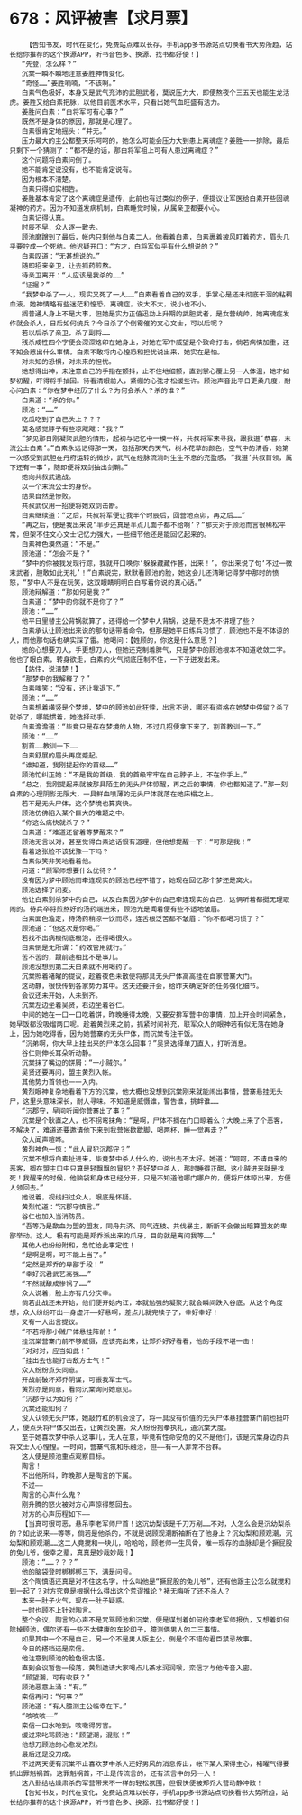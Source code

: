 # 678：风评被害【求月票】
        【告知书友，时代在变化，免费站点难以长存，手机app多书源站点切换看书大势所趋，站长给你推荐的这个换源APP，听书音色多、换源、找书都好使！】
       “先登，怎么样？”
       沉棠一瞬不瞬地注意姜胜神情变化。
       “奇怪……”姜胜喃喃，“不该啊。”
       白素气色极好，本身又是武气充沛的武胆武者，莫说压力大，即便熬夜个三五天也能生龙活虎。姜胜又给白素把脉，以他目前医术水平，只看出她气血旺盛有活力。
       姜胜问白素：“白将军可有心事？”
       既然不是身体的原因，那就是心理了。
       白素很肯定地摇头：“并无。”
       压力最大的主公都整天乐呵呵的，她怎么可能会压力大到患上离魂症？姜胜一一排除，最后只剩下一个猜测了：“都不是的话，那白将军祖上可有人患过离魂症？”
       这个问题将白素问倒了。
       她不能肯定说没有，也不能肯定说有。
       因为根本不清楚。
       白素只得如实相告。
       姜胜基本肯定了这个离魂症是遗传，此前也有过类似的例子，便提议让军医给白素开些固魂凝神的药方。因为不知道发病机制，白素睡觉时候，从属亲卫都要小心。
       白素记得认真。
       时辰不早，众人逐一散去。
       顾池磨蹭到了最后，帐内只剩他与白素二人。他看着白素，白素裹着披风盯着药方，眉头几乎要拧成一个死结。他迟疑开口：“方才，白将军似乎有什么想说的？”
       白素叹道：“无甚想说的。”
       随即招来亲卫，让去抓药煎熬。
       待亲卫离开：“人应该是我杀的……”
       “证据？”
       “我梦中杀了一人，现实又死了一人……”白素看着自己的双手，手掌心是还未彻底干涸的粘稠血液，她神情略有些迷茫和惶恐。离魂症，说大不大，说小也不小。
       搁普通人身上不是大事，但她是实力正值迅勐上升期的武胆武者，是女营统帅，她离魂症发作就会杀人，日后如何统兵？今日杀了个倒霉催的文心文士，可以后呢？
       若以后杀了亲卫，杀了副将……
       残杀成性四个字便会深深烙印在她身上，对她在军中威望是个致命打击，倘若病情加重，还不知会惹出什么事情。白素不敢将内心惶恐和担忧说出来，她实在是怕。
       对未知的恐惧，对未来的担忧。
       她想得出神，未注意自己的手指在颤抖，止不住地细颤，直到掌心覆上另一人体温，她才如梦初醒，吓得将手抽回。待看清眼前人，紧绷的心弦才松缓些许。顾池声音比平日更柔几度，耐心问白素：“你在梦中经历了什么？为何会杀人？杀的谁？”
       白素道：“杀的你。”
       顾池：“……”
       吃瓜吃到了自己头上？？？
       莫名感觉脖子有些凉飕飕：“我？”
       “梦见那日刚凝聚武胆的情形，起初与记忆中一模一样，共叔将军来寻我，跟我道‘恭喜，末流公士白素’。”白素永远记得那一天，包括那天的天气，树木花草的颜色，空气中的清香，她第一次感受到武胆在丹府运转的微妙，武气在经脉流淌时生生不息的充盈感，“我道‘共叔首领，属下还有一事’，随即便将双剑抽出剑鞘。”
       她向共叔武邀战。
       以一个末流公士的身份。
       结果自然是惨败。
       共叔武仅用一招便将她双剑击断。
       白素继续道：“之后，共叔将军便让我半个时辰后，回营地点卯，再之后……”
       “再之后，便是我出来说‘半步还真是半点儿面子都不给啊’？”那天对于顾池而言很稀松平常，但架不住文心文士记忆力强大，一些细节他还是能回忆起来的。
       白素神色漠然道：“不是。”
       顾池道：“怎会不是？”
       “梦中的你被我发现行踪，我就开口唤你‘躲躲藏藏作甚，出来！’，你出来说了句‘不过一微末武者，胆敢如此无礼’！”白素说完，默默看顾池的脸，她这会儿还清晰记得梦中那时的愤怒，“梦中人不是在玩笑，这双眼睛明明白白写着你说的真心话。”
       顾池辩解道：“那如何是我？”
       白素道：“梦中的你就不是你了？”
       顾池：“……”
       他平日里替主公背锅就算了，还得给一个梦中人背锅，这是不是太不讲理了些？
       白素承认让顾池出来说的那句话带着命令，但那是她平日练兵习惯了，顾池也不是不体谅的人，而他那句话也确实踩了雷。她喝问：【姓顾的，你这是什么意思？】
       她的心想要刀人，手更想刀人，但她还克制着脾气，只是梦中的顾池根本不知道收敛二字。他也了眼白素，转身欲走，白素的火气彻底压制不住，一下子迸发出来。
       【站住，说清楚！】
       “那梦中的我解释了？”
       白素嗤笑：“没有，还让我退下。”
       顾池：“……”
       白素想着横竖是个梦境，梦中的顾池如此狂悖，出言不逊，哪还有资格在她梦中停留？杀了就杀了，哪能惯着，她选择动手。
       白素澹澹道：“毕竟只是存在梦境的人物，不过几招便拿下来了，割首教训一下。”
       顾池：“……”
       割首……教训一下……
       白素舒展的眉头再度蹙起。
       “谁知道，我刚提起你的首级……”
       顾池忙纠正她：“不是我的首级，我的首级牢牢在自己脖子上，不在你手上。”
       “总之，我刚提起来就被那具陌生的无头尸体惊醒，再之后的事情，你也都知道了。”那一刻白素的心理阴影无限大，一具鲜血喷薄的无头尸体就落在她床榻之上。
       若不是无头尸体，这个梦境也算爽快。
       顾池仿佛陷入某个巨大的难题之中。
       “你这么痛快就杀了？”
       白素道：“难道还留着等梦醒来？”
       顾池无言以对，甚至觉得白素这话很有道理，但他想提醒一下：“可那是我！”
       看着这张脸不该犹豫一下吗？
       白素似笑非笑地看着他。
       问道：“顾军师想要什么优待？”
       没有因为梦中顾池而牵连现实的顾池已经不错了，她现在回忆那个梦还是窝火。
       顾池选择了闭麦。
       他让白素别杀梦中的自己，以及白素因为梦中的自己牵连现实的自己，这俩听着都挺无理取闹的。待兵卒将煎熬好的汤药端进来，顾池光是闻着便有些不适地皱眉。
       白素面色澹定，待汤药稍凉一饮而尽，连舌根泛苦都不皱眉：“你不都喝习惯了？”
       顾池道：“但这次是你喝。”
       若找不出病根彻底根治，还得喝很久。
       白素倒是无所谓：“药效管用就行。”
       苦不苦的，跟前途相比不是事儿。
       顾池没想到第二天白素就不用喝药了。
       沉棠照着褚曜的提议，趁着夜色未散便将那具无头尸体高高挂在自家营寨大门。
       这动静，很快传到各家势力耳中。这天还要开会，给昨天确定好的任务强化细节。
       会议还未开始，人未到齐。
       沉棠左边坐着吴贤，右边坐着谷仁。
       中间的她在一口一口吃着饼，昨晚睡得太晚，又要安排军营中的事情，加上开会时间紧急，她早饭都没吸熘两口呢。趁着黄烈来之前，抓紧时间补充，联军众人的眼神若有似无落在她身上，因为她吃得香，因为她营寨的无头尸体，而沉棠专注干饭。
       “沉弟啊，你大早上挂出来的尸体怎么回事？”吴贤选择单刀直入，打听消息。
       谷仁则伸长耳朵听动静。
       沉棠抹了嘴边的饼屑：“一小贼尔。”
       吴贤还要再问，盟主黄烈入帐。
       其他势力首领也一一入内。
       黄烈眼神复杂地看着下方的沉棠，他大概也没想到沉棠刚来就能闹出事情，营寨悬挂无头尸，这里头意味深长，耐人寻味。不知道是威慑谁，警告谁，挑衅谁……
       “沉郡守，早间听闻你营寨出了事？”
       沉棠是个耿直之人，也不拐弯抹角：“是啊，尸体不搁在门口晾着么？大晚上来了个恶客，不解决了，难道还要邀请他下来到我营帐歇歇脚，喝两杯，睡一觉再走？”
       众人闻声喧哗。
       黄烈神色一惊：“此人冒犯沉郡守？”
       沉棠不想将白素扯进来，毕竟梦中杀人什么的，说出去不太好。她道：“呵呵，不请自来的恶客，搁在盟主口中只算是轻飘飘的冒犯？吾好梦中杀人，那时睡得正酣，这小贼进来就是找死！我醒来的时候，他脑袋和身体已经分开，只是不知道他哪门哪户的，便将尸体晾出来，方便人领回去。”
       她说着，视线扫过众人，眼底是怀疑。
       黄烈忙道：“沉郡守慎言。”
       谷仁也加入当消防员。
       “吾等乃是歃血为盟的盟友，同舟共济、同气连枝、共伐暴主，断断不会做出暗算盟友的卑鄙举动。这人，极有可能是郑乔派出来的爪牙，目的就是离间我等……”
       其他人也纷纷附和，急忙给此事定性！
       “是啊是啊，可不能上当了。”
       “定然是郑乔的卑鄙手段！”
       “幸好沉君武艺高强……”
       “不然就酿成惨祸了……”
       众人说着，脸上亦有几分庆幸。
       倘若此战还未开始，他们便开始内讧，本就勉强的凝聚力就会瞬间跌入谷底。从这个角度想，众人纷纷吓出一身虚汗——好悬啊，差点儿就完犊子了，幸好幸好！
       又有一人出言提议。
       “不若将那小贼尸体悬挂阵前！”
       挂沉棠营寨门前不够威慑，应该亮出来，让郑乔好好看看，他的手段不堪一击！
       “对对对，应当如此！”
       “挂出去也能打击敌方士气！”
       众人纷纷点头同意。
       开战前破坏郑乔阴谋，可振我军士气。
       黄烈亦是同意，看向沉棠询问她意见。
       “沉郡守以为如何？”
       沉棠还能如何？
       没人认领无头尸体，她敲竹杠的机会没了，将一具没有价值的无头尸体悬挂营寨门前也挺吓人，便点头将尸体交出去，让黄烈处置。众人纷纷抱拳执礼，道沉棠大度。
       至于她喜欢梦中杀人这事儿，无人在意，毕竟有性命安危的又不是他们，该是沉棠身边的兵将文士人心惶惶。一时间，营寨气氛和乐融洽，但——有一人非常不合群。
       这人便是顾池重点观察目标。
       陶言！
       不出他所料，昨晚那人是陶言的下属。
       不过——
       陶言的心声什么鬼？
       刚升腾的怒火被对方心声惊得憋回去。
       对方的心声历程如下——
       【当真可很可恶，悬吊李老军师尸首！这沉幼梨该是千刀万剐……不对，人怎么会是沉幼梨杀的？如此说来——等等，倘若是他杀的，不就是说顾观潮断袖断在了他身上？沉幼梨和顾观潮，沉幼梨和顾观潮……这二人竟搅和一块儿，哈哈哈，顾老师一生风骨，唯一现存的血脉却是个撅屁股的兔儿爷，佞幸之辈，真真是妙哉妙哉！】
       顾池：“……？？？”
       他的脑袋登时梆梆梆三下，满是问号。
       这个陶慎语还真是对不住这名字，什么叫他是“撅屁股的兔儿爷”，还有他跟主公怎么就搅和到一起了？对方究竟是根据什么得出这个荒谬推论？褚无晦听了还不杀人？
       本来一肚子火气，现在一肚子疑惑。
       一时也顾不上针对陶言。
       整个会议，陶言的心声不是咒骂顾池和沉棠，便是谋划着如何给李老军师报仇，又想着如何除掉顾池，偶尔还有一些不太健康的车轮印子，臆测俩男人的二三事情。
       如果其中一个不是自己，另一个不是男人版主公，倒是个不错的君臣禁忌故事。
       今日的搭档还是栾信。
       他注意到顾池的脸色很古怪。
       直到会议暂告一段落，黄烈邀请大家喝点儿茶水润润喉，栾信才与他传音入密。
       “顾望潮，可有收获？”
       顾池恶意上涌：“有。”
       栾信再问：“何事？”
       顾池道：“有人臆测主公临幸在下。”
       “咳咳咳——”
       栾信一口水呛到，咳嗽得厉害。
       缓过来叱骂顾池：“顾望潮，混账！”
       他想刀顾池的心愈发浓烈。
       最后还是没刀成。
       不过两天便有沉棠不止喜欢梦中杀人还好男风的消息传出，帐下某人深得主心，褚曜气得要抓出罪魁祸首。这罪魁祸首，不止是传流言的，还有流言中的另一人！
       这八卦给枯燥肃杀的军营带来不一样的轻松氛围，但很快便被郑乔大营动静冲散！
       【告知书友，时代在变化，免费站点难以长存，手机app多书源站点切换看书大势所趋，站长给你推荐的这个换源APP，听书音色多、换源、找书都好使！】